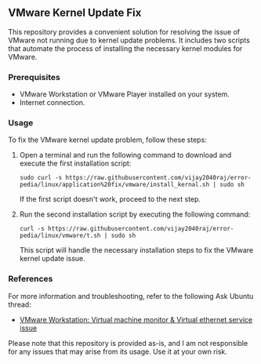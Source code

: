 ## VMware Kernel Update Fix

This repository provides a convenient solution for resolving the issue of VMware not running due to kernel update problems. It includes two scripts that automate the process of installing the necessary kernel modules for VMware.

### Prerequisites
- VMware Workstation or VMware Player installed on your system.
- Internet connection.

### Usage

To fix the VMware kernel update problem, follow these steps:

1. Open a terminal and run the following command to download and execute the first installation script:

   ```shell
   sudo curl -s https://raw.githubusercontent.com/vijay2040raj/error-pedia/linux/application%20fix/vmware/install_kernal.sh | sudo sh
   ```

   If the first script doesn't work, proceed to the next step.

2. Run the second installation script by executing the following command:

   ```shell
   curl -s https://raw.githubusercontent.com/vijay2040raj/error-pedia/linux/vmware/t.sh | sudo sh
   ```

   This script will handle the necessary installation steps to fix the VMware kernel update issue.

### References

For more information and troubleshooting, refer to the following Ask Ubuntu thread:

- [VMware Workstation: Virtual machine monitor & Virtual ethernet service issue](https://askubuntu.com/questions/1377852/vmware-workstation-virtual-machine-monitor-virtual-ethernet-service-issue)

Please note that this repository is provided as-is, and I am not responsible for any issues that may arise from its usage. Use it at your own risk.
